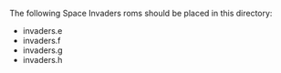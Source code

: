 The following Space Invaders roms should be placed in this directory:
- invaders.e
- invaders.f
- invaders.g
- invaders.h
